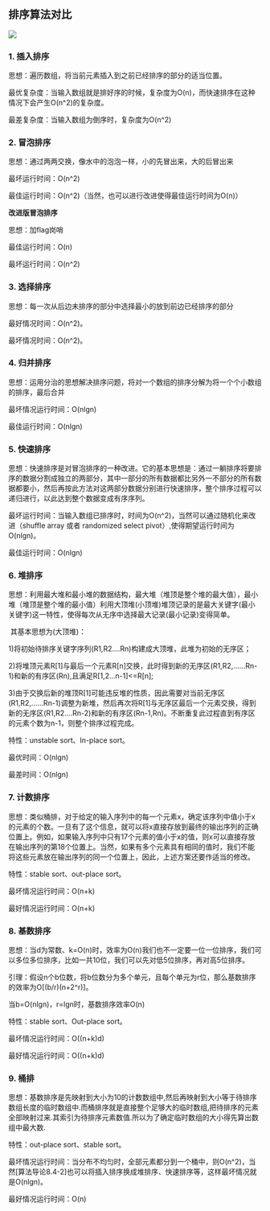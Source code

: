 # 

##  排序算法对比

![](file:///C:/Users/no_clay/AppData/Local/Temp/ksohtml/wps660A.tmp.png?lastModify=1489327175)

### 1. 插入排序

思想：遍历数组，将当前元素插入到之前已经排序的部分的适当位置。

最优复杂度：当输入数组就是排好序的时候，复杂度为O\(n\)，而快速排序在这种情况下会产生O\(n^2\)的复杂度。

最差复杂度：当输入数组为倒序时，复杂度为O\(n^2\)

### 2. 冒泡排序

思想：通过两两交换，像水中的泡泡一样，小的先冒出来，大的后冒出来

最坏运行时间：O\(n^2\)

最佳运行时间：O\(n^2\)（当然，也可以进行改进使得最佳运行时间为O\(n\)）

**改进版冒泡排序**

思想：加flag岗哨

最佳运行时间：O\(n\)

最坏运行时间：O\(n^2\)

### 3. 选择排序

思想：每一次从后边未排序的部分中选择最小的放到前边已经排序的部分

最好情况时间：O\(n^2\)。

最坏情况时间：O\(n^2\)。

### 4. 归并排序

思想：运用分治的思想解决排序问题，将对一个数组的排序分解为将一个个小数组的排序，最后合并

最坏情况运行时间：O\(nlgn\)

最佳运行时间：O\(nlgn\)

### 5. 快速排序

思想：快速排序是对冒泡排序的一种改进。它的基本思想是：通过一躺排序将要排序的数据分割成独立的两部分，其中一部分的所有数据都比另外一不部分的所有数据都要小，然后再按此方法对这两部分数据分别进行快速排序，整个排序过程可以递归进行，以此达到整个数据变成有序序列。

最坏运行时间：当输入数组已排序时，时间为O\(n^2\)，当然可以通过随机化来改进（shuffle array 或者 randomized select pivot）,使得期望运行时间为O\(nlgn\)。

最佳运行时间：O\(nlgn\)

### 6. 堆排序

思想：利用最大堆和最小堆的数据结构，最大堆（堆顶是整个堆的最大值），最小堆（堆顶是整个堆的最小值）利用大顶堆\(小顶堆\)堆顶记录的是最大关键字\(最小关键字\)这一特性，使得每次从无序中选择最大记录\(最小记录\)变得简单。

​ 其基本思想为\(大顶堆\)：

​ 1\)将初始待排序关键字序列\(R1,R2....Rn\)构建成大顶堆，此堆为初始的无序区；

​ 2\)将堆顶元素R\[1\]与最后一个元素R\[n\]交换，此时得到新的无序区\(R1,R2,......Rn-1\)和新的有序区\(Rn\),且满足R\[1,2...n-1\]&lt;=R\[n\];

​ 3\)由于交换后新的堆顶R\[1\]可能违反堆的性质，因此需要对当前无序区\(R1,R2,......Rn-1\)调整为新堆，然后再次将R\[1\]与无序区最后一个元素交换，得到新的无序区\(R1,R2....Rn-2\)和新的有序区\(Rn-1,Rn\)。不断重复此过程直到有序区的元素个数为n-1，则整个排序过程完成。

特性：unstable sort、In-place sort。

最优时间：O\(nlgn\)

最差时间：O\(nlgn\)

### 7. 计数排序

思想：类似桶排，对于给定的输入序列中的每一个元素x，确定该序列中值小于x的元素的个数。一旦有了这个信息，就可以将x直接存放到最终的输出序列的正确位置上。例如，如果输入序列中只有17个元素的值小于x的值，则x可以直接存放在输出序列的第18个位置上。当然，如果有多个元素具有相同的值时，我们不能将这些元素放在输出序列的同一个位置上，因此，上述方案还要作适当的修改。

特性：stable sort、out-place sort。

最坏情况运行时间：O\(n+k\)

最好情况运行时间：O\(n+k\)

### 8. 基数排序

思想：当d为常数、k=O\(n\)时，效率为O\(n\)我们也不一定要一位一位排序，我们可以多位多位排序，比如一共10位，我们可以先对低5位排序，再对高5位排序。

引理：假设n个b位数，将b位数分为多个单元，且每个单元为r位，那么基数排序的效率为O\[\(b/r\)\(n+2^r\)\]。

当b=O\(nlgn\)，r=lgn时，基数排序效率O\(n\)

特性：stable sort、Out-place sort。

最坏情况运行时间：O\(\(n+k\)d\)

最好情况运行时间：O\(\(n+k\)d\)

### 9. 桶排

思想：基数排序是先映射到大小为10的计数数组中,然后再映射到大小等于待排序数组长度的临时数组中.而桶排序就是直接整个足够大的临时数组,把待排序的元素全部映射过来.其索引为待排序元素数值.所以为了确定临时数组的大小得先算出数组中最大数.

特性：out-place sort、stable sort。

最坏情况运行时间：当分布不均匀时，全部元素都分到一个桶中，则O\(n^2\)，当然\[算法导论8.4-2\]也可以将插入排序换成堆排序、快速排序等，这样最坏情况就是O\(nlgn\)。

最好情况运行时间：O\(n\)

